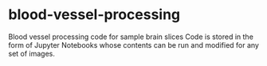 # blood-vessel-processing
Blood vessel processing code for sample brain slices
Code is stored in the form of Jupyter Notebooks whose contents can be run and modified for any set of images.
